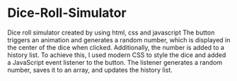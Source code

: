 # Dice-Roll-Simulator
Dice roll simulator created by using html, css and javascript
The button triggers an animation and generates a random number, which is displayed in the center of the dice when clicked. 
Additionally, the number is added to a history list. To achieve this, I used modern CSS to style the dice and added a JavaScript event listener to the button. 
The listener generates a random number, saves it to an array, and updates the history list.
